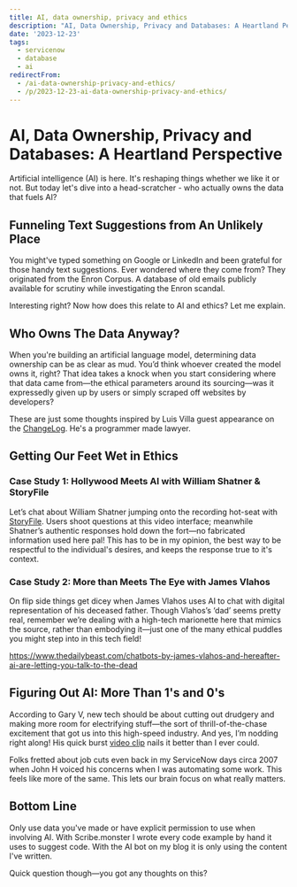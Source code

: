 ```yaml
---
title: AI, data ownership, privacy and ethics
description: "AI, Data Ownership, Privacy and Databases: A Heartland Perspective\r\n\r\nArtificial intelligence (AI) is here. It's reshaping things whether we like it or not. ..."
date: '2023-12-23'
tags:
  - servicenow
  - database
  - ai
redirectFrom:
  - /ai-data-ownership-privacy-and-ethics/
  - /p/2023-12-23-ai-data-ownership-privacy-and-ethics/
---
```


# AI, Data Ownership, Privacy and Databases: A Heartland Perspective

Artificial intelligence (AI) is here. It's reshaping things whether we like it or not. But today let's dive into a head-scratcher - who actually owns the data that fuels AI?

## Funneling Text Suggestions from An Unlikely Place

You might've typed something on Google or LinkedIn and been grateful for those handy text suggestions. Ever wondered where they come from? They originated from the Enron Corpus.  A database of old emails publicly available for scrutiny while investigating the Enron scandal.

Interesting right? Now how does this relate to AI and ethics? Let me explain.

## Who Owns The Data Anyway?

When you're building an artificial language model, determining data ownership can be as clear as mud. You’d think whoever created the model owns it, right? That idea takes a knock when you start considering where that data came from—the ethical parameters around its sourcing—was it expressedly given up by users or simply scraped off websites by developers?

These are just some thoughts inspired by Luis Villa guest appearance on the [ChangeLog](https://changelog.com/podcast/458). He's a programmer made lawyer.

## Getting Our Feet Wet in Ethics 

### Case Study 1: Hollywood Meets AI with William Shatner & StoryFile

Let’s chat about William Shatner jumping onto the recording hot-seat with [StoryFile](https://storyfile.com/gallery/william-shatner/). Users shoot questions at this video interface; meanwhile Shatner’s authentic responses hold down the fort—no fabricated information used here pal! This has to be in my opinion, the best way to be respectful to the individual's desires, and keeps the response true to it's context.

### Case Study 2: More than Meets The Eye with James Vlahos 

On flip side things get dicey when James Vlahos uses AI to chat with digital representation of his deceased father. Though Vlahos’s ‘dad’ seems pretty real, remember we’re dealing with a high-tech marionette here that mimics the source, rather than embodying it—just one of the many ethical puddles you might step into in this tech field!

<https://www.thedailybeast.com/chatbots-by-james-vlahos-and-hereafter-ai-are-letting-you-talk-to-the-dead>

## Figuring Out AI: More Than 1's and 0's

According to Gary V, new tech should be about cutting out drudgery and making more room for electrifying stuff—the sort of thrill-of-the-chase excitement that got us into this high-speed industry. And yes, I’m nodding right along! His quick burst [video clip](https://www.linkedin.com/posts/garyvaynerchuk_chatgpt-ai-activity-7017203136528277504-w9Ol) nails it better than I ever could.

Folks fretted about job cuts even back in my ServiceNow days circa 2007 when John H voiced his concerns when I was automating some work. This feels like more of the same.  This lets our brain focus on what really matters.

## Bottom Line 

Only use data you've made or have explicit permission to use when involving AI.  With Scribe.monster I wrote every code example by hand it uses to suggest code.  With the AI bot on my blog it is only using the content I've written.  

Quick question though—you got any thoughts on this?